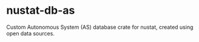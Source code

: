 # nustat-db-as
Custom Autonomous System (AS) database crate for nustat, created using open data sources.
